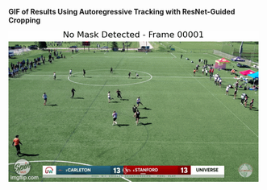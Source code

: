 
**GIF of Results Using Autoregressive Tracking with ResNet-Guided Cropping**

![Demo](data/9wrmb5.gif)


